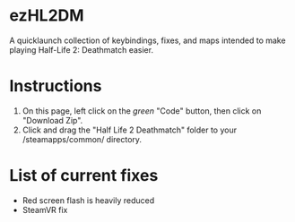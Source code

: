 # ezHL2DM
A quicklaunch collection of keybindings, fixes, and maps intended to make playing Half-Life 2: Deathmatch easier.

# Instructions
1. On this page, left click on the *green* "Code" button, then click on "Download Zip".
2. Click and drag the "Half Life 2 Deathmatch" folder to your <steam library folder>/steamapps/common/ directory.

# List of current fixes
  * Red screen flash is heavily reduced
  * SteamVR fix
